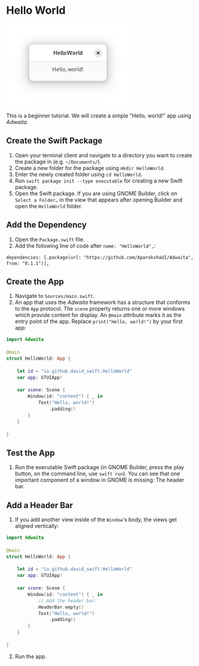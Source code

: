 # Hello World

![The "HelloWorld" app][image-1]

This is a beginner tutorial. We will create a simple "Hello, world!" app using _Adwaita_.

## Create the Swift Package
1. Open your terminal client and navigate to a directory you want to create the package in (e.g. `~/Documents/`).
2. Create a new folder for the package using `mkdir HelloWorld`.
3. Enter the newly created folder using `cd HelloWorld`.
4. Run `swift package init --type executable` for creating a new Swift package.
5. Open the Swift package. If you are using GNOME Builder, click on `Select a Folder…` in the view that appears after opening Builder and open the `HelloWorld` folder.

## Add the Dependency
1. Open the `Package.swift` file.
2. Add the following line of code after `name: "HelloWorld",`:
```
dependencies: [.package(url: "https://github.com/AparokshaUI/Adwaita", from: "0.1.1")],
```

## Create the App
1. Navigate to `Sources/main.swift`.
2. An app that uses the _Adwaita_ framework has a structure that conforms to the `App` protocol. The `scene` property returns one or more windows which provide content for display. An `@main` attribute marks it as the entry point of the app.
   Replace `print("Hello, world!")` by your first app:
```swift
import Adwaita

@main
struct HelloWorld: App {

    let id = "io.github.david_swift.HelloWorld"
    var app: GTUIApp!

    var scene: Scene {
        Window(id: "content") { _ in
            Text("Hello, world!")
                .padding()
        }
    }

}
```

## Test the App
1. Run the executable Swift package (in GNOME Builder, press the play button, on the command line, use `swift run`).
   You can see that one important component of a window in GNOME is missing: The header bar.

## Add a Header Bar
1. If you add another view inside of the `Window`'s body, the views get aligned vertically:
```swift
import Adwaita

@main
struct HelloWorld: App {

    let id = "io.github.david_swift.HelloWorld"
    var app: GTUIApp!

    var scene: Scene {
        Window(id: "content") { _ in
            // Add the header bar:
            HeaderBar.empty()
            Text("Hello, world!")
                .padding()
        }
    }

}
```
2. Run the app.
 
[image-1]: ../../Icons/HelloWorld.png
